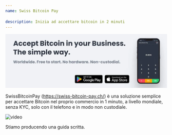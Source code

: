 ```yaml
---
name: Swiss Bitcoin Pay

description: Inizia ad accettare bitcoin in 2 minuti
---
```


![cover](assets/cover.webp)

SwissBitcoinPay (https://swiss-bitcoin-pay.ch/) è una soluzione semplice per accettare Bitcoin nel proprio commercio in 1 minuto, a livello mondiale, senza KYC, solo con il telefono e in modo non custodiale.

![video](https://youtu.be/_yAyJReq3Dg)

Stiamo producendo una guida scritta.
